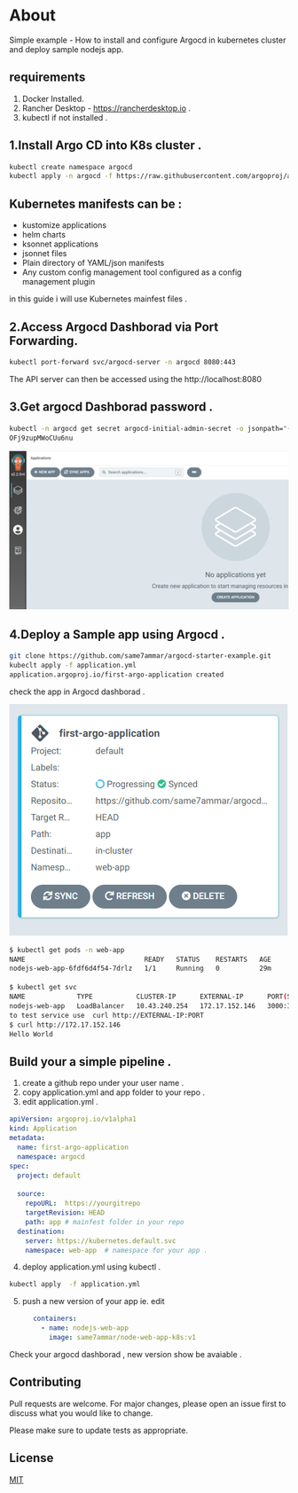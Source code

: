 # About 
Simple example - How to install and configure Argocd in kubernetes cluster and deploy sample nodejs app.

## requirements 
1. Docker Installed.
2. Rancher Desktop - https://rancherdesktop.io .
3. kubectl if not installed .

## 1.Install Argo CD into K8s cluster .
```sh
kubectl create namespace argocd
kubectl apply -n argocd -f https://raw.githubusercontent.com/argoproj/argo-cd/stable/manifests/install.yaml
```
##  Kubernetes manifests can be :
- kustomize applications
- helm charts
- ksonnet applications
- jsonnet files
- Plain directory of YAML/json manifests
- Any custom config management tool configured as a config management plugin

in this guide i will use Kubernetes mainfest files . 

## 2.Access Argocd Dashborad via Port Forwarding.
```sh
kubectl port-forward svc/argocd-server -n argocd 8080:443
```
The API server can then be accessed using the http://localhost:8080 

## 3.Get argocd Dashborad password .
```sh
kubectl -n argocd get secret argocd-initial-admin-secret -o jsonpath="{.data.password}" | base64 -d; echo
OFj9zupMWoCUu6nu
```

![Alt text](files/1.PNG?raw=true "Argocd Dashborad")

## 4.Deploy a Sample app using Argocd .
```sh 
git clone https://github.com/same7ammar/argocd-starter-example.git
kubeclt apply -f application.yml
application.argoproj.io/first-argo-application created
```
check the app in Argocd dashborad .

![Alt text](files/2.PNG?raw=true "first-argo-application")

```sh
$ kubectl get pods -n web-app
NAME                              READY   STATUS    RESTARTS   AGE
nodejs-web-app-6fdf6d4f54-7drlz   1/1     Running   0          29m

$ kubectl get svc
NAME             TYPE           CLUSTER-IP      EXTERNAL-IP      PORT(S)          AGE
nodejs-web-app   LoadBalancer   10.43.240.254   172.17.152.146   3000:30043/TCP   7s
to test service use  curl http://EXTERNAL-IP:PORT
$ curl http://172.17.152.146 
Hello World

```

## Build your a simple pipeline .
1. create a github repo under your user name .
2. copy application.yml and app folder to your repo .
3. edit application.yml .
```yaml
apiVersion: argoproj.io/v1alpha1
kind: Application
metadata:
  name: first-argo-application
  namespace: argocd
spec:
  project: default

  source:
    repoURL:  https://yourgitrepo
    targetRevision: HEAD
    path: app # mainfest folder in your repo
  destination: 
    server: https://kubernetes.default.svc
    namespace: web-app  # namespace for your app .
```
4. deploy application.yml using kubectl .
```sh
kubectl apply  -f application.yml
```
5. push a new version of your app ie. edit 
```yaml
      containers:
        - name: nodejs-web-app
          image: same7ammar/node-web-app-k8s:v1
```
Check your argocd dashborad , new version show be avaiable .


## Contributing
Pull requests are welcome. For major changes, please open an issue first to discuss what you would like to change.

Please make sure to update tests as appropriate.

## License
[MIT](https://choosealicense.com/licenses/mit/)